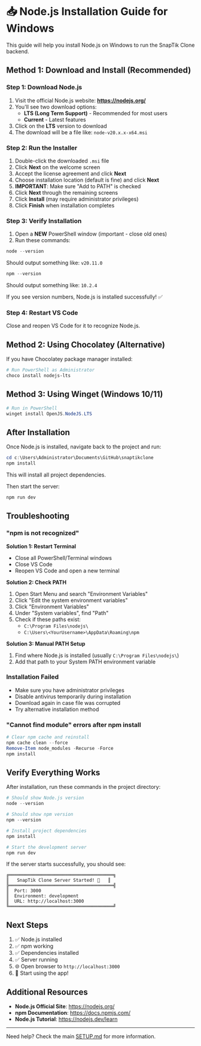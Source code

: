 # 📥 Node.js Installation Guide for Windows

This guide will help you install Node.js on Windows to run the SnapTik Clone backend.

## Method 1: Download and Install (Recommended)

### Step 1: Download Node.js

1. Visit the official Node.js website: **https://nodejs.org/**
2. You'll see two download options:
   - **LTS (Long Term Support)** - Recommended for most users
   - **Current** - Latest features
3. Click on the **LTS** version to download
4. The download will be a file like: `node-v20.x.x-x64.msi`

### Step 2: Run the Installer

1. Double-click the downloaded `.msi` file
2. Click **Next** on the welcome screen
3. Accept the license agreement and click **Next**
4. Choose installation location (default is fine) and click **Next**
5. **IMPORTANT**: Make sure "Add to PATH" is checked
6. Click **Next** through the remaining screens
7. Click **Install** (may require administrator privileges)
8. Click **Finish** when installation completes

### Step 3: Verify Installation

1. Open a **NEW** PowerShell window (important - close old ones)
2. Run these commands:

```powershell
node --version
```

Should output something like: `v20.11.0`

```powershell
npm --version
```

Should output something like: `10.2.4`

If you see version numbers, Node.js is installed successfully! ✅

### Step 4: Restart VS Code

Close and reopen VS Code for it to recognize Node.js.

## Method 2: Using Chocolatey (Alternative)

If you have Chocolatey package manager installed:

```powershell
# Run PowerShell as Administrator
choco install nodejs-lts
```

## Method 3: Using Winget (Windows 10/11)

```powershell
# Run in PowerShell
winget install OpenJS.NodeJS.LTS
```

## After Installation

Once Node.js is installed, navigate back to the project and run:

```powershell
cd c:\Users\Administrator\Documents\GitHub\snaptikclone
npm install
```

This will install all project dependencies.

Then start the server:

```powershell
npm run dev
```

## Troubleshooting

### "npm is not recognized"

**Solution 1: Restart Terminal**
- Close all PowerShell/Terminal windows
- Close VS Code
- Reopen VS Code and open a new terminal

**Solution 2: Check PATH**
1. Open Start Menu and search "Environment Variables"
2. Click "Edit the system environment variables"
3. Click "Environment Variables"
4. Under "System variables", find "Path"
5. Check if these paths exist:
   - `C:\Program Files\nodejs\`
   - `C:\Users\<YourUsername>\AppData\Roaming\npm`

**Solution 3: Manual PATH Setup**
1. Find where Node.js is installed (usually `C:\Program Files\nodejs\`)
2. Add that path to your System PATH environment variable

### Installation Failed

- Make sure you have administrator privileges
- Disable antivirus temporarily during installation
- Download again in case file was corrupted
- Try alternative installation method

### "Cannot find module" errors after npm install

```powershell
# Clear npm cache and reinstall
npm cache clean --force
Remove-Item node_modules -Recurse -Force
npm install
```

## Verify Everything Works

After installation, run these commands in the project directory:

```powershell
# Should show Node.js version
node --version

# Should show npm version
npm --version

# Install project dependencies
npm install

# Start the development server
npm run dev
```

If the server starts successfully, you should see:

```
╔═══════════════════════════════════════╗
║   SnapTik Clone Server Started! 🚀   ║
╠═══════════════════════════════════════╣
║  Port: 3000                        
║  Environment: development
║  URL: http://localhost:3000
╚═══════════════════════════════════════╝
```

## Next Steps

1. ✅ Node.js installed
2. ✅ npm working
3. ✅ Dependencies installed
4. ✅ Server running
5. 🌐 Open browser to `http://localhost:3000`
6. 🎉 Start using the app!

## Additional Resources

- **Node.js Official Site**: https://nodejs.org/
- **npm Documentation**: https://docs.npmjs.com/
- **Node.js Tutorial**: https://nodejs.dev/learn

---

Need help? Check the main [SETUP.md](SETUP.md) for more information.
